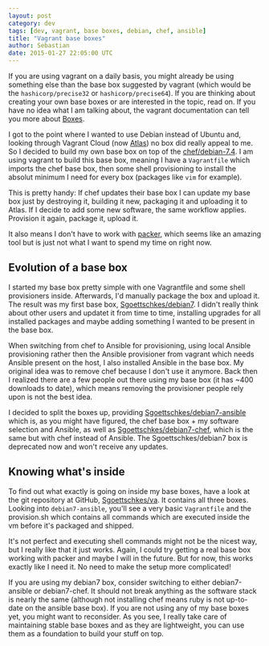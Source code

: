 ```yaml
---
layout: post
category: dev
tags: [dev, vagrant, base boxes, debian, chef, ansible]
title: "Vagrant base boxes"
author: Sebastian
date: 2015-01-27 22:05:00 UTC
---
```

If you are using vagrant on a daily basis, you might already be using something else than the base box suggested by vagrant (which would be the `hashicorp/precise32` or `hashicorp/precise64`). If you are thinking about creating your own base boxes or are interested in the topic, read on. If you have no idea what I am talking about, the vagrant documentation can tell you more about [Boxes](https://docs.vagrantup.com/v2/boxes.html).

I got to the point where I wanted to use Debian instead of Ubuntu and, looking through Vagrant Cloud (now [Atlas](https://atlas.hashicorp.com)) no box did really appeal to me. So I decided to build my own base box on top of the [chef/debian-7.4](https://atlas.hashicorp.com/chef/boxes/debian-7.4). I am using vagrant to build this base box, meaning I have a `Vagrantfile` which imports the chef base box, then some shell provisioning to install the absolut minimum I need for every box (packages like `vim` for example).

This is pretty handy: If chef updates their base box I can update my base box just by destroying it, building it new, packaging it and uploading it to Atlas. If I decide to add some new software, the same workflow applies. Provision it again, package it, upload it.

It also means I don't have to work with [packer](https://www.packer.io/intro), which seems like an amazing tool but is just not what I want to spend my time on right now.

## Evolution of a base box

I started my base box pretty simple with one Vagrantfile and some shell provisioners inside. Afterwards, I'd manually package the box and upload it. The result was my first base box, [Sgoettschkes/debian7](https://atlas.hashicorp.com/Sgoettschkes/boxes/debian7). I didn't really think about other users and updatet it from time to time, installing upgrades for all installed packages and maybe adding something I wanted to be present in the base box.

When switching from chef to Ansible for provisioning, using local Ansible provisioning rather then the Ansible provisioner from vagrant which needs Ansible present on the host, I also installed Ansible in the base box. My original idea was to remove chef because I don't use it anymore. Back then I realized there are a few people out there using my base box (it has ~400 downloads to date), which means removing the provisioner people rely upon is not the best idea.

I decided to split the boxes up, providing [Sgoettschkes/debian7-ansible](https://atlas.hashicorp.com/Sgoettschkes/boxes/debian7-ansible) which is, as you might have figured, the chef base box + my software selection and Ansible, as well as [Sgoettschkes/debian7-chef](https://atlas.hashicorp.com/Sgoettschkes/boxes/debian7-chef), which is the same but with chef instead of Ansible. The Sgoettschkes/debian7 box is deprecated now and won't receive any updates.

## Knowing what's inside

To find out what exactly is going on inside my base boxes, have a look at the git repository at GitHub, [Sgoettschkes/va](https://github.com/Sgoettschkes/va). It contains all three boxes. Looking into `debian7-ansible`, you'll see a very basic `Vagrantfile` and the provision.sh which contains all commands which are executed inside the vm before it's packaged and shipped.

It's not perfect and executing shell commands might not be the nicest way, but I really like that it just works. Again, I could try getting a real base box working with packer and maybe I will in the future. But for now, this works exactly like I need it. No need to make the setup more complicated!

If you are using my debian7 box, consider switching to either debian7-ansible or debian7-chef. It should not break anything as the software stack is nearly the same (although not installing chef means ruby is not up-to-date on the ansible base box). If you are not using any of my base boxes yet, you might want to reconsider. As you see, I really take care of maintaining stable base boxes and as they are lightweight, you can use them as a foundation to build your stuff on top.
